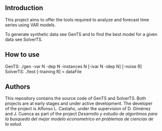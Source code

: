 ## Introduction
This project aims to offer the tools required to analyze and forecast time series using VAR models.

To generate synthetic data see GenTS and to find the best model for a given data see SolverTS.

## How to use
GenTS: ./gen -var N -dep N -instances N [-ivar N -idep N] [-noise R]
SolverTS: ./test [-training R] < dataFile


## Authors
This repository contains the source code of GenTS and SolverTS. Both projects are at early stages and under active development. The developer of the project is Alfonso L. Castaño, under the supervision of D. Giménez and J. Cuenca as part of the project *Desarrollo y estudio de algoritmos para la busqueda del mejor modelo econometrico en problemas de ciencias de la salud*.
